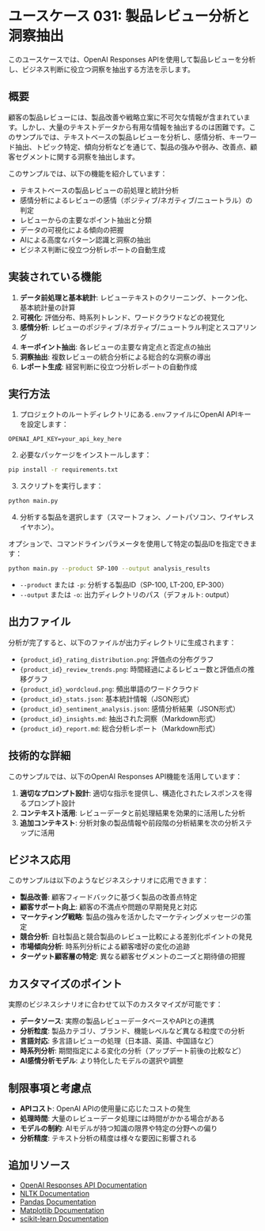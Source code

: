 # ユースケース 031: 製品レビュー分析と洞察抽出

このユースケースでは、OpenAI Responses APIを使用して製品レビューを分析し、ビジネス判断に役立つ洞察を抽出する方法を示します。

## 概要

顧客の製品レビューには、製品改善や戦略立案に不可欠な情報が含まれています。しかし、大量のテキストデータから有用な情報を抽出するのは困難です。このサンプルでは、テキストベースの製品レビューを分析し、感情分析、キーワード抽出、トピック特定、傾向分析などを通じて、製品の強みや弱み、改善点、顧客セグメントに関する洞察を抽出します。

このサンプルでは、以下の機能を紹介しています：

- テキストベースの製品レビューの前処理と統計分析
- 感情分析によるレビューの感情（ポジティブ/ネガティブ/ニュートラル）の判定
- レビューからの主要なポイント抽出と分類
- データの可視化による傾向の把握
- AIによる高度なパターン認識と洞察の抽出
- ビジネス判断に役立つ分析レポートの自動生成

## 実装されている機能

1. **データ前処理と基本統計**: レビューテキストのクリーニング、トークン化、基本統計量の計算
2. **可視化**: 評価分布、時系列トレンド、ワードクラウドなどの視覚化
3. **感情分析**: レビューのポジティブ/ネガティブ/ニュートラル判定とスコアリング
4. **キーポイント抽出**: 各レビューの主要な肯定点と否定点の抽出
5. **洞察抽出**: 複数レビューの統合分析による総合的な洞察の導出
6. **レポート生成**: 経営判断に役立つ分析レポートの自動作成

## 実行方法

1. プロジェクトのルートディレクトリにある`.env`ファイルにOpenAI APIキーを設定します：

```
OPENAI_API_KEY=your_api_key_here
```

2. 必要なパッケージをインストールします：

```bash
pip install -r requirements.txt
```

3. スクリプトを実行します：

```bash
python main.py
```

4. 分析する製品を選択します（スマートフォン、ノートパソコン、ワイヤレスイヤホン）。

オプションで、コマンドラインパラメータを使用して特定の製品IDを指定できます：

```bash
python main.py --product SP-100 --output analysis_results
```

- `--product` または `-p`: 分析する製品ID（SP-100, LT-200, EP-300）
- `--output` または `-o`: 出力ディレクトリのパス（デフォルト: output）

## 出力ファイル

分析が完了すると、以下のファイルが出力ディレクトリに生成されます：

- `{product_id}_rating_distribution.png`: 評価点の分布グラフ
- `{product_id}_review_trends.png`: 時間経過によるレビュー数と評価点の推移グラフ
- `{product_id}_wordcloud.png`: 頻出単語のワードクラウド
- `{product_id}_stats.json`: 基本統計情報（JSON形式）
- `{product_id}_sentiment_analysis.json`: 感情分析結果（JSON形式）
- `{product_id}_insights.md`: 抽出された洞察（Markdown形式）
- `{product_id}_report.md`: 総合分析レポート（Markdown形式）

## 技術的な詳細

このサンプルでは、以下のOpenAI Responses API機能を活用しています：

1. **適切なプロンプト設計**: 適切な指示を提供し、構造化されたレスポンスを得るプロンプト設計
2. **コンテキスト活用**: レビューデータと前処理結果を効果的に活用した分析
3. **追加コンテキスト**: 分析対象の製品情報や前段階の分析結果を次の分析ステップに活用

## ビジネス応用

このサンプルは以下のようなビジネスシナリオに応用できます：

- **製品改善**: 顧客フィードバックに基づく製品の改善点特定
- **顧客サポート向上**: 顧客の不満点や問題の早期発見と対応
- **マーケティング戦略**: 製品の強みを活かしたマーケティングメッセージの策定
- **競合分析**: 自社製品と競合製品のレビュー比較による差別化ポイントの発見
- **市場傾向分析**: 時系列分析による顧客嗜好の変化の追跡
- **ターゲット顧客層の特定**: 異なる顧客セグメントのニーズと期待値の把握

## カスタマイズのポイント

実際のビジネスシナリオに合わせて以下のカスタマイズが可能です：

- **データソース**: 実際の製品レビューデータベースやAPIとの連携
- **分析粒度**: 製品カテゴリ、ブランド、機能レベルなど異なる粒度での分析
- **言語対応**: 多言語レビューの処理（日本語、英語、中国語など）
- **時系列分析**: 期間指定による変化の分析（アップデート前後の比較など）
- **AI感情分析モデル**: より特化したモデルの選択や調整

## 制限事項と考慮点

- **APIコスト**: OpenAI APIの使用量に応じたコストの発生
- **処理時間**: 大量のレビューデータ処理には時間がかかる場合がある
- **モデルの制約**: AIモデルが持つ知識の限界や特定の分野への偏り
- **分析精度**: テキスト分析の精度は様々な要因に影響される

## 追加リソース

- [OpenAI Responses API Documentation](https://platform.openai.com/docs/api-reference/responses)
- [NLTK Documentation](https://www.nltk.org/)
- [Pandas Documentation](https://pandas.pydata.org/docs/)
- [Matplotlib Documentation](https://matplotlib.org/stable/contents.html)
- [scikit-learn Documentation](https://scikit-learn.org/stable/documentation.html)